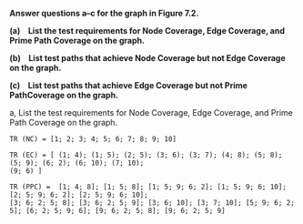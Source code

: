 **Answer questions a–c for the graph in Figure 7.2.**

**(a) List the test requirements for Node Coverage, Edge Coverage, and Prime Path Coverage on the graph.**

**(b) List test paths that achieve Node Coverage but not Edge Coverage on the graph.**

**(c) List test paths that achieve Edge Coverage but not Prime PathCoverage on the graph.**

a, List the test requirements for Node Coverage, Edge Coverage, and Prime Path Coverage
on the graph. <br>
```
TR (NC) = [1; 2; 3; 4; 5; 6; 7; 8; 9; 10]

TR (EC) = [ (1; 4); (1; 5); (2; 5); (3; 6); (3; 7); (4; 8); (5; 8); (5; 9); (6; 2); (6; 10); (7; 10);
(9; 6) ]

TR (PPC) =  [1; 4; 8]; [1; 5; 8]; [1; 5; 9; 6; 2]; [1; 5; 9; 6; 10]; [2; 5; 9; 6; 2]; [2; 5; 9; 6; 10];
[3; 6; 2; 5; 8]; [3; 6; 2; 5; 9]; [3; 6; 10]; [3; 7; 10]; [5; 9; 6; 2; 5]; [6; 2; 5; 9; 6]; [9; 6; 2; 5; 8]; [9; 6; 2; 5; 9]
```




